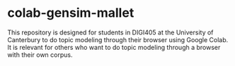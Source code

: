 # colab-gensim-mallet
This repository is designed for students in DIGI405 at the University of Canterbury to do topic modeling through their browser using Google Colab. It is relevant for others who want to do topic modeling through a browser with their own corpus.
